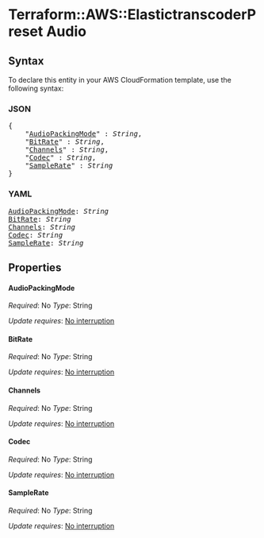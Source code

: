 # Terraform::AWS::ElastictranscoderPreset Audio

## Syntax

To declare this entity in your AWS CloudFormation template, use the following syntax:

### JSON

<pre>
{
    "<a href="#audiopackingmode" title="AudioPackingMode">AudioPackingMode</a>" : <i>String</i>,
    "<a href="#bitrate" title="BitRate">BitRate</a>" : <i>String</i>,
    "<a href="#channels" title="Channels">Channels</a>" : <i>String</i>,
    "<a href="#codec" title="Codec">Codec</a>" : <i>String</i>,
    "<a href="#samplerate" title="SampleRate">SampleRate</a>" : <i>String</i>
}
</pre>

### YAML

<pre>
<a href="#audiopackingmode" title="AudioPackingMode">AudioPackingMode</a>: <i>String</i>
<a href="#bitrate" title="BitRate">BitRate</a>: <i>String</i>
<a href="#channels" title="Channels">Channels</a>: <i>String</i>
<a href="#codec" title="Codec">Codec</a>: <i>String</i>
<a href="#samplerate" title="SampleRate">SampleRate</a>: <i>String</i>
</pre>

## Properties

#### AudioPackingMode

_Required_: No
_Type_: String

_Update requires_: [No interruption](https://docs.aws.amazon.com/AWSCloudFormation/latest/UserGuide/using-cfn-updating-stacks-update-behaviors.html#update-no-interrupt)

#### BitRate

_Required_: No
_Type_: String

_Update requires_: [No interruption](https://docs.aws.amazon.com/AWSCloudFormation/latest/UserGuide/using-cfn-updating-stacks-update-behaviors.html#update-no-interrupt)

#### Channels

_Required_: No
_Type_: String

_Update requires_: [No interruption](https://docs.aws.amazon.com/AWSCloudFormation/latest/UserGuide/using-cfn-updating-stacks-update-behaviors.html#update-no-interrupt)

#### Codec

_Required_: No
_Type_: String

_Update requires_: [No interruption](https://docs.aws.amazon.com/AWSCloudFormation/latest/UserGuide/using-cfn-updating-stacks-update-behaviors.html#update-no-interrupt)

#### SampleRate

_Required_: No
_Type_: String

_Update requires_: [No interruption](https://docs.aws.amazon.com/AWSCloudFormation/latest/UserGuide/using-cfn-updating-stacks-update-behaviors.html#update-no-interrupt)

